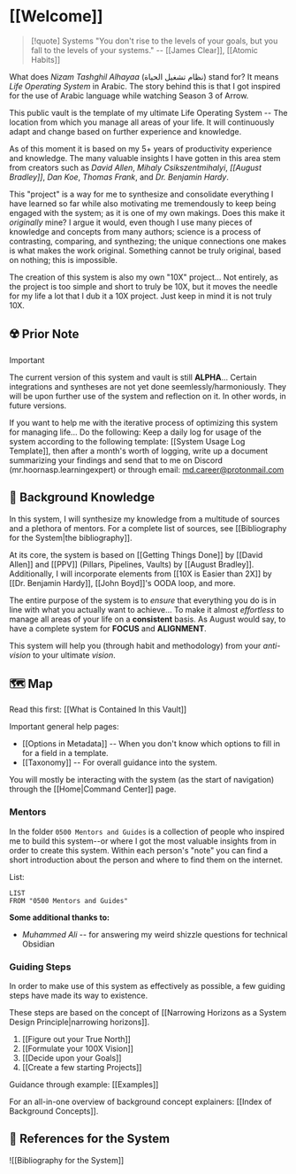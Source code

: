 # [[Welcome]]
> [!quote] Systems
> "You don't rise to the levels of your goals, but you fall to the levels of your systems." -- [[James Clear]], [[Atomic Habits]]
> 

What does *Nizam Tashghil Alhayaa* (نظام تشغيل الحياة) stand for? It means *Life Operating System* in Arabic. The story behind this is that I got inspired for the use of Arabic language while watching Season 3 of Arrow.

This public vault is the template of my ultimate Life Operating System -- The location from which you manage all areas of your life. It will continuously adapt and change based on further experience and knowledge.

As of this moment it is based on my 5+ years of productivity experience and knowledge. The many valuable insights I have gotten in this area stem from creators such as *David Allen*, *Mihaly Csikszentmihalyi*, *[[August Bradley]]*, *Dan Koe*, *Thomas Frank*, and *Dr. Benjamin Hardy*.

This "project" is a way for me to synthesize and consolidate everything I have learned so far while also motivating me tremendously to keep being engaged with the system; as it is one of my own makings. 
	Does this make it *originally* mine? I argue it would, even though I use many pieces of knowledge and concepts from many authors; science is a process of contrasting, comparing, and synthezing; the unique connections one makes is what makes the work original. Something cannot be truly original, based on nothing; this is impossible.

The creation of this system is also my own "10X" project... Not entirely, as the project is too simple and short to truly be 10X, but it moves the needle for my life a lot that I dub it a 10X project. Just keep in mind it is not truly 10X.

## ☢️ Prior Note
> [!important]
> The current version of this system and vault is still **ALPHA**...
> Certain integrations and syntheses are not yet done seemlessly/harmoniously. They will be upon further use of the system and reflection on it. In other words, in future versions.
> 
> If you want to help me with the iterative process of optimizing this system for managing life... Do the following:
> Keep a daily log for usage of the system according to the following template: [[System Usage Log Template]], then after a month's worth of logging, write up a document summarizing your findings and send that to me on Discord (mr.hoornasp.learningexpert) or through email: md.career@protonmail.com


## 📖 Background Knowledge
In this system, I will synthesize my knowledge from a multitude of sources and a plethora of mentors. For a complete list of sources, see [[Bibliography for the System|the bibliography]].

At its core, the system is based on [[Getting Things Done]] by [[David Allen]] and [[PPV]] (Pillars, Pipelines, Vaults) by [[August Bradley]]. Additionally, I will incorporate elements from [[10X is Easier than 2X]] by [[Dr. Benjamin Hardy]], [[John Boyd]]'s OODA loop, and more.

The entire purpose of the system is to *ensure* that everything you do is in line with what you actually want to achieve... To make it almost *effortless* to manage all areas of your life on a **consistent** basis. As August would say, to have a complete system for **FOCUS** and **ALIGNMENT**.

This system will help you (through habit and methodology) from your *anti-vision* to your ultimate *vision*.

## 🗺️ Map
Read this first: [[What is Contained In this Vault]]

Important general help pages:
- [[Options in Metadata]] -- When you don't know which options to fill in for a field in a template.
- [[Taxonomy]] -- For overall guidance into the system.

You will mostly be interacting with the system (as the start of navigation) through the [[Home|Command Center]] page.

### Mentors
In the folder `0500 Mentors and Guides` is a collection of people who inspired me to build this system--or where I got the most valuable insights from in order to create this system.
Within each person's "note" you can find a short introduction about the person and where to find them on the internet.

List:
```dataview
LIST
FROM "0500 Mentors and Guides"
```

**Some additional thanks to:**
- *Muhammed Ali* -- for answering my weird shizzle questions for technical Obsidian

### Guiding Steps
In order to make use of this system as effectively as possible, a few guiding steps have made its way to existence.

These steps are based on the concept of [[Narrowing Horizons as a System Design Principle|narrowing horizons]].

1. [[Figure out your True North]]
2. [[Formulate your 100X Vision]]
3. [[Decide upon your Goals]]
4. [[Create a few starting Projects]]

Guidance through example: [[Examples]]

For an all-in-one overview of background concept explainers: [[Index of Background Concepts]].

## 📝 References for the System
![[Bibliography for the System]]